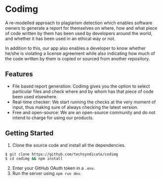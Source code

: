# Codimg
A re-modelled approach to plagiarism detection which enables software owners to generate a report for themselves on where, how and what piece of code written by them has been used by developers around the world, and whether it has been used in an ethical way or not.

In addition to this, our app also enables a developer to know whether he/she is violating a license agreement while also indicating how much of the code written by them is copied or sourced from another repository.

## Features
* File based report generation: Codimg gives you the option to select particular files and check where and by whom has that piece of code been used elsewhere.
* Real-time checker: We start running the checks at the very moment of input, thus making sure of always checking the latest version.
* Free and open-source: We are an open-source community and do not intend to charge for using our products.

## Getting Started
1. Clone the source code and install all the dependencies.
```bash
$ git clone https://github.com/techsyndicate/codimg
$ cd codimg && npm install
```
2. Enter your GitHub OAuth token in a `.env`.
3. Run the server using `npm run dev`.
